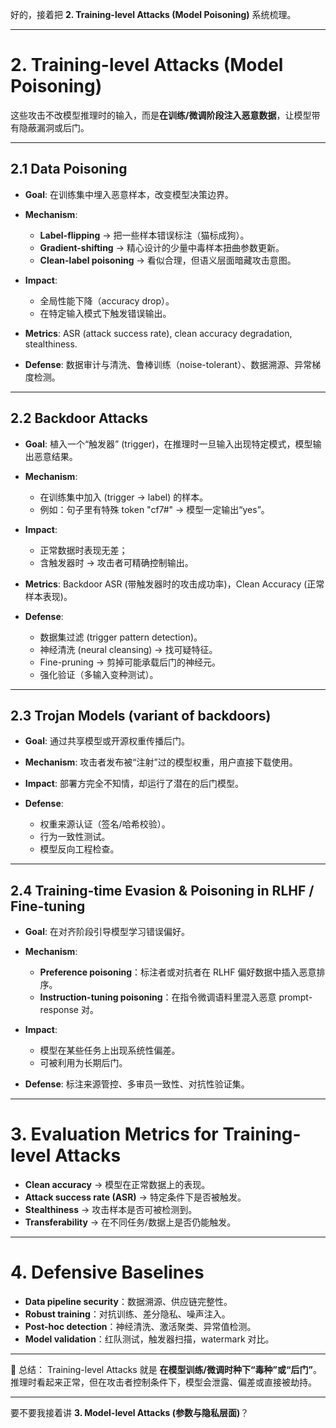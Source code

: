 好的，接着把 **2. Training-level Attacks (Model Poisoning)** 系统梳理。

---

# 2. Training-level Attacks (Model Poisoning)

这些攻击不改模型推理时的输入，而是**在训练/微调阶段注入恶意数据**，让模型带有隐蔽漏洞或后门。

---

## 2.1 Data Poisoning

* **Goal**: 在训练集中埋入恶意样本，改变模型决策边界。
* **Mechanism**:

  * **Label-flipping** → 把一些样本错误标注（猫标成狗）。
  * **Gradient-shifting** → 精心设计的少量中毒样本扭曲参数更新。
  * **Clean-label poisoning** → 看似合理，但语义层面暗藏攻击意图。
* **Impact**:

  * 全局性能下降（accuracy drop）。
  * 在特定输入模式下触发错误输出。
* **Metrics**: ASR (attack success rate), clean accuracy degradation, stealthiness.
* **Defense**: 数据审计与清洗、鲁棒训练（noise-tolerant）、数据溯源、异常梯度检测。

---

## 2.2 Backdoor Attacks

* **Goal**: 植入一个“触发器” (trigger)，在推理时一旦输入出现特定模式，模型输出恶意结果。
* **Mechanism**:

  * 在训练集中加入 (trigger → label) 的样本。
  * 例如：句子里有特殊 token "cf7#" → 模型一定输出“yes”。
* **Impact**:

  * 正常数据时表现无差；
  * 含触发器时 → 攻击者可精确控制输出。
* **Metrics**: Backdoor ASR (带触发器时的攻击成功率)，Clean Accuracy (正常样本表现)。
* **Defense**:

  * 数据集过滤 (trigger pattern detection)。
  * 神经清洗 (neural cleansing) → 找可疑特征。
  * Fine-pruning → 剪掉可能承载后门的神经元。
  * 强化验证（多输入变种测试）。

---

## 2.3 Trojan Models (variant of backdoors)

* **Goal**: 通过共享模型或开源权重传播后门。
* **Mechanism**: 攻击者发布被“注射”过的模型权重，用户直接下载使用。
* **Impact**: 部署方完全不知情，却运行了潜在的后门模型。
* **Defense**:

  * 权重来源认证（签名/哈希校验）。
  * 行为一致性测试。
  * 模型反向工程检查。

---

## 2.4 Training-time Evasion & Poisoning in RLHF / Fine-tuning

* **Goal**: 在对齐阶段引导模型学习错误偏好。
* **Mechanism**:

  * **Preference poisoning**：标注者或对抗者在 RLHF 偏好数据中插入恶意排序。
  * **Instruction-tuning poisoning**：在指令微调语料里混入恶意 prompt-response 对。
* **Impact**:

  * 模型在某些任务上出现系统性偏差。
  * 可被利用为长期后门。
* **Defense**: 标注来源管控、多审员一致性、对抗性验证集。

---

# 3. Evaluation Metrics for Training-level Attacks

* **Clean accuracy** → 模型在正常数据上的表现。
* **Attack success rate (ASR)** → 特定条件下是否被触发。
* **Stealthiness** → 攻击样本是否可被检测到。
* **Transferability** → 在不同任务/数据上是否仍能触发。

---

# 4. Defensive Baselines

* **Data pipeline security**：数据溯源、供应链完整性。
* **Robust training**：对抗训练、差分隐私、噪声注入。
* **Post-hoc detection**：神经清洗、激活聚类、异常值检测。
* **Model validation**：红队测试，触发器扫描，watermark 对比。

---

📌 总结：
Training-level Attacks 就是 **在模型训练/微调时种下“毒种”或“后门”**。推理时看起来正常，但在攻击者控制条件下，模型会泄露、偏差或直接被劫持。

---

要不要我接着讲 **3. Model-level Attacks (参数与隐私层面)**？
